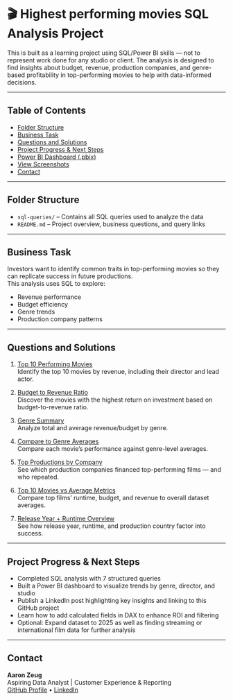 # 🎬 Highest performing movies SQL Analysis Project

This is built as a learning project using SQL/Power BI skills — not to represent work done for any studio or client.
The analysis is designed to find insights about budget, revenue, production companies, and genre-based profitability 
in top-performing movies to help with data-informed decisions. 

---

## Table of Contents

- [Folder Structure](#folder-structure)
- [Business Task](#business-task)
- [Questions and Solutions](#questions-and-solutions)
- [Project Progress & Next Steps](#project-progress--next-steps)
- [Power BI Dashboard (.pbix)](dashboard/Movie_ROI_Dashboard.pbix)
- [View Screenshots](./images/)
- [Contact](#contact)

---

## Folder Structure

- `sql-queries/` – Contains all SQL queries used to analyze the data
- `README.md` – Project overview, business questions, and query links

---

## Business Task

Investors want to identify common traits in top-performing movies so they can replicate success in future productions.  
This analysis uses SQL to explore:
- Revenue performance
- Budget efficiency
- Genre trends
- Production company patterns

---

## Questions and Solutions

1. [Top 10 Performing Movies](sql-queries/top_movies.sql)  
   Identify the top 10 movies by revenue, including their director and lead actor.

2. [Budget to Revenue Ratio](sql-queries/budget_ratio.sql)  
   Discover the movies with the highest return on investment based on budget-to-revenue ratio.

3. [Genre Summary](sql-queries/genre_summary.sql)  
   Analyze total and average revenue/budget by genre.

4. [Compare to Genre Averages](sql-queries/compare_to_avg.sql)  
   Compare each movie’s performance against genre-level averages.

5. [Top Productions by Company](sql-queries/production_companies.sql)  
   See which production companies financed top-performing films — and who repeated.

6. [Top 10 Movies vs Average Metrics](sql-queries/avg_vs_actual.sql)  
   Compare top films’ runtime, budget, and revenue to overall dataset averages.

7. [Release Year + Runtime Overview](sql-queries/release_year.sql)  
   See how release year, runtime, and production country factor into success.

---

##  Project Progress & Next Steps

-  Completed SQL analysis with 7 structured queries  
-  Built a Power BI dashboard to visualize trends by genre, director, and studio  
-  Publish a LinkedIn post highlighting key insights and linking to this GitHub project  
-  Learn how to add calculated fields in DAX to enhance ROI and filtering  
-  Optional: Expand dataset to 2025 as well as finding streaming or international film data for further analysis

---

## Contact

**Aaron Zeug**  
Aspiring Data Analyst | Customer Experience & Reporting  
[GitHub Profile](https://github.com/Gray135) • [LinkedIn](linkedin.com/in/aaronzeug)
